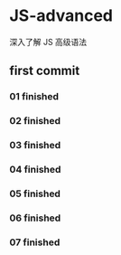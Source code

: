 # JS-advanced
深入了解 JS 高级语法

## first commit 
### 01 finished
### 02 finished
### 03 finished
### 04 finished
### 05 finished
### 06 finished
### 07 finished


